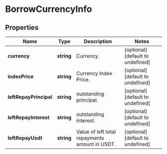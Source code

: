 # BorrowCurrencyInfo

## Properties

Name | Type | Description | Notes
------------ | ------------- | ------------- | -------------
**currency** | **string** | Currency. | [optional] [default to undefined]
**indexPrice** | **string** | Currency Index Price. | [optional] [default to undefined]
**leftRepayPrincipal** | **string** | outstanding principal. | [optional] [default to undefined]
**leftRepayInterest** | **string** | outstanding interest. | [optional] [default to undefined]
**leftRepayUsdt** | **string** | Value of left total repayments amount in USDT. | [optional] [default to undefined]

